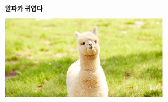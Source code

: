 ## 알파카 귀엽다
![alpaca1](https://github.com/hansoljang0330/hansoljang0330.github.io/blob/master/assets/images/alpaca1.jpg?raw=true)
